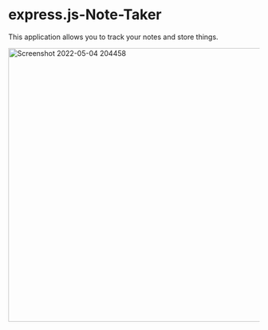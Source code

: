 # express.js-Note-Taker

This application allows you to track your notes and store things.




<img width="548" alt="Screenshot 2022-05-04 204458" src="https://user-images.githubusercontent.com/98859025/166852953-50a1f552-8c2f-47d8-84f8-19790ebe26a2.png">
